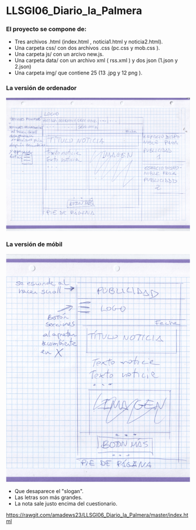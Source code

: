 # LLSGI06_Diario_la_Palmera

### El proyecto se compone de:
* Tres archivos .html (index.html , noticia1.html y noticia2.html).
* Una carpeta css/ con dos archivos .css (pc.css y mob.css ).
* Una carpeta js/ con un arcivo new.js. 
* Una carpeta data/ con un archivo xml ( rss.xml ) y dos json (1.json y 2.json)
* Una carpeta img/ que contiene 25 (13 .jpg y 12 png ).

### La versión de ordenador

![Texto alternativo](para_ordenador.png)

### La versión de móbil 
![Texto alternativo](para_mobil.png)
 * Que desaparece el "slogan".
 * Las letras son más grandes.
 * La nota sale justo encima del cuestionario.








https://rawgit.com/amadews23/LLSGI06_Diario_la_Palmera/master/index.html
